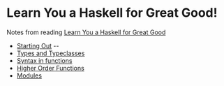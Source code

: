 # Learn You a Haskell for Great Good!

Notes from reading [Learn You a Haskell for Great Good](http://learnyouahaskell.com/chapters)


   * [Starting Out](starting_out.md) -- 
   * [Types and Typeclasses](types_and_typeclasses.md)
   * [Syntax in functions](syntax_in_functions.md)
   * [Higher Order Functions](higher_order_functions.md)
   * [Modules](modules.md)
